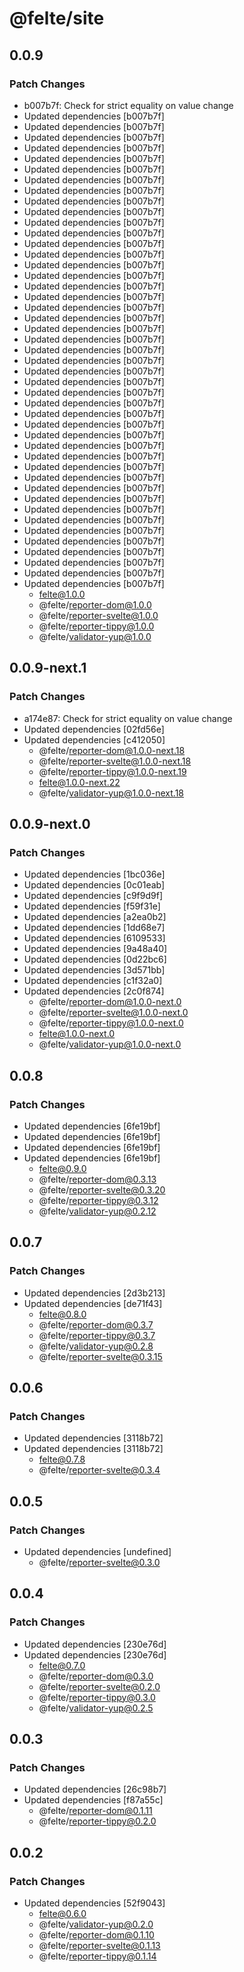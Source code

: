 # @felte/site

## 0.0.9

### Patch Changes

- b007b7f: Check for strict equality on value change
- Updated dependencies [b007b7f]
- Updated dependencies [b007b7f]
- Updated dependencies [b007b7f]
- Updated dependencies [b007b7f]
- Updated dependencies [b007b7f]
- Updated dependencies [b007b7f]
- Updated dependencies [b007b7f]
- Updated dependencies [b007b7f]
- Updated dependencies [b007b7f]
- Updated dependencies [b007b7f]
- Updated dependencies [b007b7f]
- Updated dependencies [b007b7f]
- Updated dependencies [b007b7f]
- Updated dependencies [b007b7f]
- Updated dependencies [b007b7f]
- Updated dependencies [b007b7f]
- Updated dependencies [b007b7f]
- Updated dependencies [b007b7f]
- Updated dependencies [b007b7f]
- Updated dependencies [b007b7f]
- Updated dependencies [b007b7f]
- Updated dependencies [b007b7f]
- Updated dependencies [b007b7f]
- Updated dependencies [b007b7f]
- Updated dependencies [b007b7f]
- Updated dependencies [b007b7f]
- Updated dependencies [b007b7f]
- Updated dependencies [b007b7f]
- Updated dependencies [b007b7f]
- Updated dependencies [b007b7f]
- Updated dependencies [b007b7f]
- Updated dependencies [b007b7f]
- Updated dependencies [b007b7f]
- Updated dependencies [b007b7f]
- Updated dependencies [b007b7f]
- Updated dependencies [b007b7f]
- Updated dependencies [b007b7f]
- Updated dependencies [b007b7f]
- Updated dependencies [b007b7f]
- Updated dependencies [b007b7f]
- Updated dependencies [b007b7f]
- Updated dependencies [b007b7f]
- Updated dependencies [b007b7f]
- Updated dependencies [b007b7f]
- Updated dependencies [b007b7f]
  - felte@1.0.0
  - @felte/reporter-dom@1.0.0
  - @felte/reporter-svelte@1.0.0
  - @felte/reporter-tippy@1.0.0
  - @felte/validator-yup@1.0.0

## 0.0.9-next.1

### Patch Changes

- a174e87: Check for strict equality on value change
- Updated dependencies [02fd56e]
- Updated dependencies [c412050]
  - @felte/reporter-dom@1.0.0-next.18
  - @felte/reporter-svelte@1.0.0-next.18
  - @felte/reporter-tippy@1.0.0-next.19
  - felte@1.0.0-next.22
  - @felte/validator-yup@1.0.0-next.18

## 0.0.9-next.0

### Patch Changes

- Updated dependencies [1bc036e]
- Updated dependencies [0c01eab]
- Updated dependencies [c9f9d9f]
- Updated dependencies [f59f31e]
- Updated dependencies [a2ea0b2]
- Updated dependencies [1dd68e7]
- Updated dependencies [6109533]
- Updated dependencies [9a48a40]
- Updated dependencies [0d22bc6]
- Updated dependencies [3d571bb]
- Updated dependencies [c1f32a0]
- Updated dependencies [2c0f874]
  - @felte/reporter-dom@1.0.0-next.0
  - @felte/reporter-svelte@1.0.0-next.0
  - @felte/reporter-tippy@1.0.0-next.0
  - felte@1.0.0-next.0
  - @felte/validator-yup@1.0.0-next.0

## 0.0.8

### Patch Changes

- Updated dependencies [6fe19bf]
- Updated dependencies [6fe19bf]
- Updated dependencies [6fe19bf]
- Updated dependencies [6fe19bf]
  - felte@0.9.0
  - @felte/reporter-dom@0.3.13
  - @felte/reporter-svelte@0.3.20
  - @felte/reporter-tippy@0.3.12
  - @felte/validator-yup@0.2.12

## 0.0.7

### Patch Changes

- Updated dependencies [2d3b213]
- Updated dependencies [de71f43]
  - felte@0.8.0
  - @felte/reporter-dom@0.3.7
  - @felte/reporter-tippy@0.3.7
  - @felte/validator-yup@0.2.8
  - @felte/reporter-svelte@0.3.15

## 0.0.6

### Patch Changes

- Updated dependencies [3118b72]
- Updated dependencies [3118b72]
  - felte@0.7.8
  - @felte/reporter-svelte@0.3.4

## 0.0.5

### Patch Changes

- Updated dependencies [undefined]
  - @felte/reporter-svelte@0.3.0

## 0.0.4

### Patch Changes

- Updated dependencies [230e76d]
- Updated dependencies [230e76d]
  - felte@0.7.0
  - @felte/reporter-dom@0.3.0
  - @felte/reporter-svelte@0.2.0
  - @felte/reporter-tippy@0.3.0
  - @felte/validator-yup@0.2.5

## 0.0.3

### Patch Changes

- Updated dependencies [26c98b7]
- Updated dependencies [f87a55c]
  - @felte/reporter-dom@0.1.11
  - @felte/reporter-tippy@0.2.0

## 0.0.2

### Patch Changes

- Updated dependencies [52f9043]
  - felte@0.6.0
  - @felte/validator-yup@0.2.0
  - @felte/reporter-dom@0.1.10
  - @felte/reporter-svelte@0.1.13
  - @felte/reporter-tippy@0.1.14
